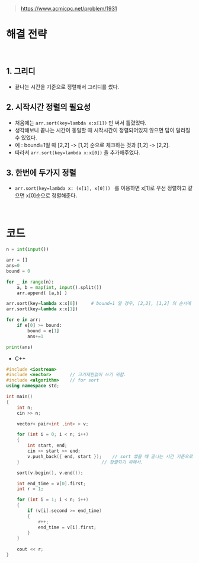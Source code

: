 > [ https://www.acmicpc.net/problem/1931 ]( https://www.acmicpc.net/problem/1931 )   

# 해결 전략

</br>

## 1.  그리디
- 끝나는 시간을 기준으로 정렬해서 그리디를 썼다.


## 2. 시작시간 정렬의 필요성
- 처음에는 `arr.sort(key=lambda x:x[1])` 만 써서 틀렸었다.
- 생각해보니 끝나는 시간이 동일할 때 시작시간이 정렬되어있지 않으면 답이 달라질 수 있었다.
- 예 : bound=1일 때 [2,2] -> [1,2] 순으로 체크하는 것과 [1,2] -> [2,2].
- 따라서 `arr.sort(key=lambda x:x[0])` 을 추가해주었다.

## 3. 한번에 두가지 정렬
- `arr.sort(key=lambda x: (x[1], x[0])) ` 를 이용하면 x[1]로 우선 정렬하고 같으면 x[0]순으로 정렬해준다.

</br>

# 코드

```python
n = int(input())

arr = []
ans=0
bound = 0

for _ in range(n):
    a, b = map(int, input().split())
    arr.append( [a,b] )

arr.sort(key=lambda x:x[0])     # bound=1 일 경우, [2,2], [1,2] 의 순서에 따라 ans가 달라진다
arr.sort(key=lambda x:x[1])

for e in arr:
    if e[0] >= bound:
        bound = e[1]
        ans+=1

print(ans)
```

- C++

```c++
#include <iostream>
#include <vector>		// 크기제한없이 쓰기 위함.
#include <algorithm>	// for sort
using namespace std;

int main()
{
	int n;
	cin >> n;

	vector< pair<int ,int> > v;

	for (int i = 0; i < n; i++)
	{
		int start, end;
		cin >> start >> end;
		v.push_back({ end, start });	// sort 썼을 때 끝나는 시간 기준으로
	}								// 정렬되기 위해서.

	sort(v.begin(), v.end());

	int end_time = v[0].first;
	int r = 1;

	for (int i = 1; i < n; i++)
	{
		if (v[i].second >= end_time)
		{
			r++;
			end_time = v[i].first;
		}
	}
	
	cout << r;
}
```